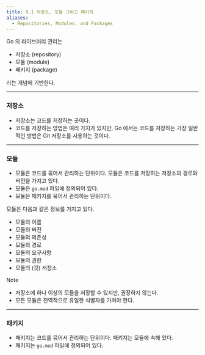 ```yaml
---
title: 9.1 저장소, 모듈 그리고 패키지
aliases:
  - Repositories, Modules, and Packages
---
```


Go 의 라이브러리 관리는

- 저장소 (repository)
- 모듈 (module)
- 패키지 (package)

라는 개념에 기반한다.

---

### 저장소

- 저장소는 코드를 저장하는 곳이다. 
- 코드를 저장하는 방법은 여러 가지가 있지만, Go 에서는 코드를 저장하는 가장 일반적인 방법은 Git 저장소를 사용하는 것이다.

---

### 모듈

- 모듈은 코드를 묶어서 관리하는 단위이다. 모듈은 코드를 저장하는 저장소의 경로와 버전을 가지고 있다.
- 모듈은 `go.mod` 파일에 정의되어 있다.
- 모듈은 패키지를 묶어서 관리하는 단위이다.

모듈은 다음과 같은 정보를 가지고 있다.

- 모듈의 이름
- 모듈의 버전
- 모듈의 의존성
- 모듈의 경로
- 모듈의 요구사항
- 모듈의 권한
- 모듈의 (깃) 저장소

> [!NOTE]
> - 저장소에 하나 이상의 모듈을 저장할 수 있지만, 권장하지 않는다.
> - 모든 모듈은 전역적으로 유일한 식별자를 가져야 한다.

---

### 패키지

- 패키지는 코드를 묶어서 관리하는 단위이다. 패키지는 모듈에 속해 있다.
- 패키지는 `go.mod` 파일에 정의되어 있다.
